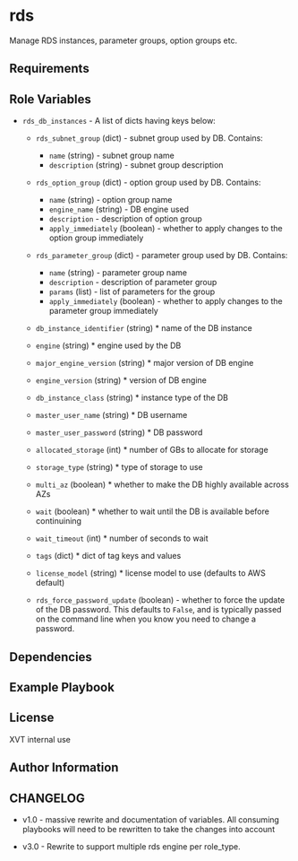 rds
===

Manage RDS instances, parameter groups, option groups etc.

Requirements
------------


Role Variables
--------------

* `rds_db_instances` - A list of dicts having keys below:

  * `rds_subnet_group` (dict) - subnet group used by DB.
    Contains:
      - `name` (string) - subnet group name
      - `description` (string) - subnet group description

  * `rds_option_group` (dict) - option group used by DB.
    Contains:
      - `name` (string) - option group name
      - `engine_name` (string) - DB engine used
      - `description` - description of option group
      - `apply_immediately` (boolean) - whether to apply changes to the option group immediately

  * `rds_parameter_group` (dict) - parameter group used by DB.
    Contains:
      - `name` (string) - parameter group name
      - `description` - description of parameter group
      - `params` (list) - list of parameters for the group
      - `apply_immediately` (boolean) - whether to apply changes to the parameter group immediately

  * `db_instance_identifier` (string) * name of the DB instance
  * `engine` (string) * engine used by the DB
  * `major_engine_version` (string) * major version of DB engine
  * `engine_version` (string) * version of DB engine
  * `db_instance_class` (string) * instance type of the DB
  * `master_user_name` (string) * DB username
  * `master_user_password` (string) * DB password
  * `allocated_storage` (int) * number of GBs to allocate for storage
  * `storage_type` (string) * type of storage to use
  * `multi_az` (boolean) * whether to make the DB highly available across AZs
  * `wait` (boolean) * whether to wait until the DB is available before continuining
  * `wait_timeout` (int) * number of seconds to wait
  * `tags` (dict) * dict of tag keys and values
  * `license_model` (string) * license model to use (defaults to AWS default)

  * `rds_force_password_update` (boolean) - whether to force the update of the DB password. This
    defaults to `False`, and is typically passed on the command line when you know you need to change
    a password.


Dependencies
------------


Example Playbook
----------------


License
-------

XVT internal use

Author Information
------------------

CHANGELOG
---------

* v1.0 - massive rewrite and documentation of variables. All consuming playbooks will need to be
  rewritten to take the changes into account

* v3.0 - Rewrite to support multiple rds engine per role_type.
